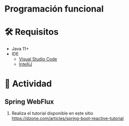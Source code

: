 # Programación funcional

# :hammer_and_wrench:  Requisitos
- Java 11+
- IDE
    * [Visual Studio Code](https://code.visualstudio.com/download)
    * [IntelliJ](https://www.jetbrains.com/idea/download)

# :pencil: Actividad
## Spring WebFlux
1. Realiza el tutorial disponible en este sitio https://dzone.com/articles/spring-boot-reactive-tutorial